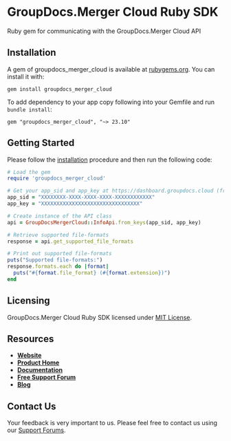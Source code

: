 # GroupDocs.Merger Cloud Ruby SDK
Ruby gem for communicating with the GroupDocs.Merger Cloud API

## Installation

A gem of groupdocs_merger_cloud is available at [rubygems.org](https://rubygems.org). You can install it with:

```shell
gem install groupdocs_merger_cloud
```    

To add dependency to your app copy following into your Gemfile and run `bundle install`:

```
gem "groupdocs_merger_cloud", "~> 23.10"
```

## Getting Started

Please follow the [installation](#installation) procedure and then run the following code:
```ruby
# Load the gem
require 'groupdocs_merger_cloud'

# Get your app_sid and app_key at https://dashboard.groupdocs.cloud (free registration is required).
app_sid = "XXXXXXXX-XXXX-XXXX-XXXX-XXXXXXXXXXXX"
app_key = "XXXXXXXXXXXXXXXXXXXXXXXXXXXXXXXX"

# Create instance of the API class
api = GroupDocsMergerCloud::InfoApi.from_keys(app_sid, app_key)

# Retrieve supported file-formats
response = api.get_supported_file_formats

# Print out supported file-formats
puts("Supported file-formats:")
response.formats.each do |format|
  puts("#{format.file_format} (#{format.extension})") 
end
```

## Licensing
GroupDocs.Merger Cloud Ruby SDK licensed under [MIT License](LICENSE).

## Resources
+ [**Website**](https://www.groupdocs.cloud)
+ [**Product Home**](https://products.groupdocs.cloud/merger)
+ [**Documentation**](https://docs.groupdocs.cloud/display/mergercloud/Home)
+ [**Free Support Forum**](https://forum.groupdocs.cloud/c/merger)
+ [**Blog**](https://blog.groupdocs.cloud/category/merger)

## Contact Us
Your feedback is very important to us. Please feel free to contact us using our [Support Forums](https://forum.groupdocs.cloud/c/merger).